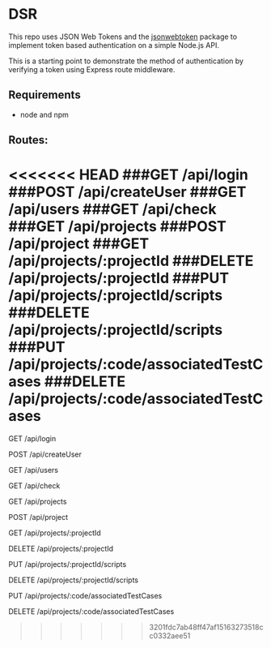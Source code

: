 # DSR

This repo uses JSON Web Tokens and the [jsonwebtoken](https://github.com/auth0/node-jsonwebtoken) package to implement token based authentication on a simple Node.js API.

This is a starting point to demonstrate the method of authentication by verifying a token using Express route middleware.

## Requirements

- node and npm

## Routes:
<<<<<<< HEAD
###GET /api/login
###POST /api/createUser
###GET /api/users
###GET /api/check
###GET /api/projects 
###POST /api/project
###GET /api/projects/:projectId
###DELETE /api/projects/:projectId
###PUT /api/projects/:projectId/scripts
###DELETE /api/projects/:projectId/scripts
###PUT /api/projects/:code/associatedTestCases
###DELETE /api/projects/:code/associatedTestCases
=======
GET /api/login

POST /api/createUser

GET /api/users

GET /api/check

GET /api/projects 

POST /api/project

GET /api/projects/:projectId

DELETE /api/projects/:projectId

PUT /api/projects/:projectId/scripts

DELETE /api/projects/:projectId/scripts

PUT /api/projects/:code/associatedTestCases

DELETE /api/projects/:code/associatedTestCases
>>>>>>> 3201fdc7ab48ff47af15163273518cc0332aee51
